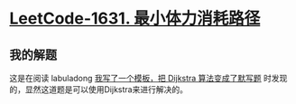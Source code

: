 # [LeetCode-1631. 最小体力消耗路径](https://leetcode.cn/problems/path-with-minimum-effort/)



## 我的解题

这是在阅读 labuladong [我写了一个模板，把 Dijkstra 算法变成了默写题](https://mp.weixin.qq.com/s?__biz=MzAxODQxMDM0Mw==&mid=2247492167&idx=1&sn=bc96c8f97252afdb3973c7d760edb9c0&scene=21#wechat_redirect)  时发现的，显然这道题是可以使用Dijkstra来进行解决的。



